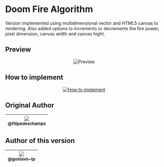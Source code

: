 # Doom Fire Algorithm

Version implemented using multidimensional vector and HTML5 canvas to rendering. Also added options to increments or decrements the fire power, píxel dimension, canvas width and canvas hight.

## Preview

<p align="center">
  <img src="https://github.com/gustavo-tp/doom-fire-algorithm-canvas/blob/master/preview.gif" alt="Preview" />
</p>

## How to implement

<p align="center">
  <a href="https://youtu.be/HCjDjsHPOco">
    <img src="http://img.youtube.com/vi/HCjDjsHPOco/0.jpg" alt="How to implement" />
  </a>
</p>

## Original Author

| [<img src="https://avatars0.githubusercontent.com/u/4248081?v=3&s=115"><br><sub>@filipedeschamps</sub>](https://github.com/filipedeschamps) |
| :---: |

## Author of this version

| [<img src="https://avatars0.githubusercontent.com/u/22661674?v=3&s=115"><br><sub>@gustavo-tp</sub>](https://github.com/gustavo-tp) |
| :---: |

